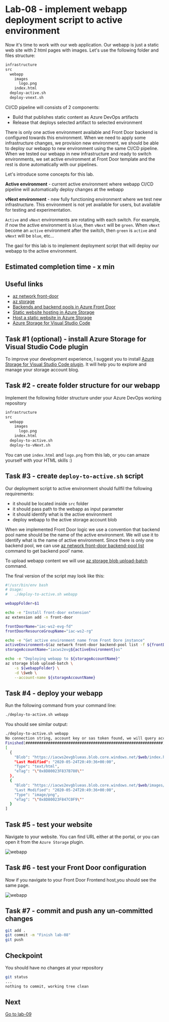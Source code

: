 # Lab-08 - implement webapp deployment script to active environment

Now it's time to work with our web application. Our webapp is just a static web site with 2 html pages with images. Let's use the following folder and files structure:

```txt
infrastructure
src
  webapp
    images
      logo.png
    index.html
  deploy-active.sh
  deploy-vnext.sh
```

CI/CD pipeline will consists of 2 components:

* Build that publishes static content as Azure DevOps artifacts
* Release that deploys selected artifact to selected environment

There is only one active environment available and Front Door backend is configured towards this environment. When we need to apply some infrastructure changes, we provision new environment, we should be able to deploy our webapp to new environment using the same CI/CD pipeline. When we tested our webapp in new infrastructure and ready to switch environments, we set active environment at Front Door template and the rest is done automatically with our pipelines.

Let's introduce some concepts for this lab.

**Active environment** - current active environment where webapp CI/CD pipeline will automatically deploy changes at the webapp

**vNext environment** - new fully functioning environment where we test new infrastructure. This environment is not yet available for users, but available for testing and experimentation.

`Active` and `vNext` environments are rotating with each switch. For example, if now the active environment is `blue`, then `vNext` will be `green`. When `vNext` become an `active` environment after the switch, then `green` is `active` and `vNext` will be `blue`, etc...

The gaol for this lab is to implement deployment script that will deploy our webapp to the active environment.

## Estimated completion time - x min

## Useful links

* [az network front-door](https://docs.microsoft.com/en-us/cli/azure/ext/front-door/network/front-door?view=azure-cli-latest)
* [az storage](https://docs.microsoft.com/en-us/cli/azure/storage?view=azure-cli-latest)
* [Backends and backend pools in Azure Front Door](https://docs.microsoft.com/en-us/azure/frontdoor/front-door-backend-pool)
* [Static website hosting in Azure Storage](https://docs.microsoft.com/en-us/azure/storage/blobs/storage-blob-static-website)
* [Host a static website in Azure Storage](https://docs.microsoft.com/en-us/azure/storage/blobs/storage-blob-static-website-how-to?tabs=azure-portal)
* [Azure Storage for Visual Studio Code](https://marketplace.visualstudio.com/items?itemName=ms-azuretools.vscode-azurestorage)

## Task #1 (optional) - install Azure Storage for Visual Studio Code plugin

To improve your development experience, I suggest you to install [Azure Storage for Visual Studio Code plugin](https://marketplace.visualstudio.com/items?itemName=ms-azuretools.vscode-azurestorage). It will help you to explore and manage your storage account blog.

## Task #2 - create folder structure for our webapp

Implement the following folder structure under your Azure DevOps working repository

```txt
infrastructure
src
  webapp
    images
      logo.png
    index.html
  deploy-to-active.sh
  deploy-to-vNext.sh
```

You can use `index.html` and `logo.png` from this lab, or you can amaze yourself with your HTML skills :)

## Task #3 - create `deploy-to-active.sh` script

Our deployment script to active environment should fullfil the following requirements:

* it should be located inside `src` folder
* it should pass path to the webapp as input parameter
* it should identify what is the active environment
* deploy webapp to the active storage account blob

When we implemented Front Door logic we use a convention that backend pool name should be the name of the active environment. We will use it to identify what is the name of active environment. Since there is only one backend pool, we can use [az network front-door backend-pool list](https://docs.microsoft.com/en-us/cli/azure/ext/front-door/network/front-door/backend-pool?view=azure-cli-latest#ext-front-door-az-network-front-door-backend-pool-list) command to get backend pool' name.

To upload webapp content we will use [az storage blob upload-batch](https://docs.microsoft.com/en-us/cli/azure/storage/blob?view=azure-cli-latest#az-storage-blob-upload-batch) command.

The final version of the script may look like this:

```bash
#!/usr/bin/env bash
# Usage:
#   ./deploy-to-active.sh webapp

webappFolder=$1

echo -e "Install front-door extension"
az extension add -n front-door

frontDoorName="iac-ws2-evg-fd"
frontDoorResourceGroupName="iac-ws2-rg"

echo -e "Get active environment name from Front Dore instance"
activeEnvironment=$(az network front-door backend-pool list -f ${frontDoorName} -g ${frontDoorResourceGroupName} --query [0].name -o tsv)
storageAccountName="iacws2evg${activeEnvironment}as"

echo -e "Deploying webapp to ${storageAccountName}"
az storage blob upload-batch \
    -s ${webappFolder} \
    -d \$web \
    --account-name ${storageAccountName}
```

## Task #4 - deploy your webapp

Run the following command from your command line:

```bash
./deploy-to-active.sh webapp
```
You should see similar output:

```bash
./deploy-to-active.sh webapp
No connection string, account key or sas token found, we will query account keys for your storage account. Please try to use --auth-mode login or provide one of the following parameters: connection string, account key or sas token for your storage account.
Finished[#############################################################]  100.0000%
[
  {
    "Blob": "https://iacws2evgblueas.blob.core.windows.net/$web/index.html",
    "Last Modified": "2020-05-24T20:49:36+00:00",
    "Type": "text/html",
    "eTag": "\"0x8D80023F837B780\""
  },
  {
    "Blob": "https://iacws2evgblueas.blob.core.windows.net/$web/images/logo.png",
    "Last Modified": "2020-05-24T20:49:36+00:00",
    "Type": "image/png",
    "eTag": "\"0x8D80023F847C0F9\""
  }
]
```

## Task #5 - test your website

Navigate to your website. You can find URL either at the portal, or you can open it from the `Azure Storage` plugin.

![webapp](images/task-5-2.png)

## Task #6 - test your Front Door configuration

Now if you navigate to your Front Door Frontend host,you should see the same page.

![webapp](images/task-6-1.png)

## Task #7 - commit and push any un-committed changes

```bash
git add .
git commit -m "Finish lab-08"
git push
```

## Checkpoint


You should have no changes at your repository

```bash
git status
...
nothing to commit, working tree clean
```

## Next

[Go to lab-09](../lab-09/readme.md)
